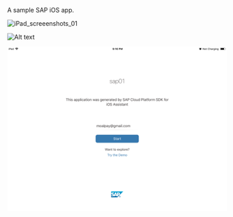 A sample SAP iOS app.

![iPad_screeenshots_01](/SAP-iOS_app/iPad_screeenshots_01.png?raw=true "iPad_screeenshots_01")

![Alt text](../SAP-iOS_app/iPad_screeenshots_01.png?raw=true "Optional Title")

![Alt text](/iPad_screeenshots_01.png?raw=true "Optional Title")

